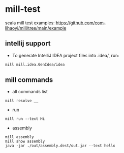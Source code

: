 # mill-test
scala mill test
examples: https://github.com/com-lihaoyi/mill/tree/main/example


## intellij support

* To generate IntelliJ IDEA project files into .idea/, run:  
```bash
mill mill.idea.GenIdea/idea
```

## mill commands
* all commands list  
```text
mill resolve __
```

* run
```
mill run --text Hi
```

* assembly
```text
mill assembly
mill show assembly
java -jar ./out/assembly.dest/out.jar --text hello
```
